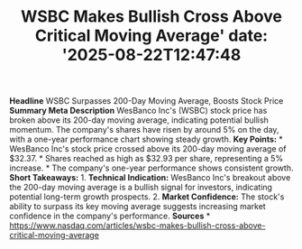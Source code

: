 ﻿---
title: "WSBC Makes Bullish Cross Above Critical Moving Average'
date: '2025-08-22T12:47:48"
category: "Markets"
summary: ""
slug: "wsbc makes bullish cross above critical moving average"
source_urls:
  - "https://www.nasdaq.com/articles/wsbc-makes-bullish-cross-above-critical-moving-average"
seo:
  title: "WSBC Makes Bullish Cross Above Critical Moving Average | Hash n Hedge'
  description: '"
  keywords: ["news", "markets", "brief"]
---
**Headline** WSBC Surpasses 200-Day Moving Average, Boosts Stock Price  **Summary Meta Description** WesBanco Inc's (WSBC) stock price has broken above its 200-day moving average, indicating potential bullish momentum. The company's shares have risen by around 5% on the day, with a one-year performance chart showing steady growth.  **Key Points:**  * WesBanco Inc's stock price crossed above its 200-day moving average of $32.37. * Shares reached as high as $32.93 per share, representing a 5% increase. * The company's one-year performance shows consistent growth.  **Short Takeaways:**  1. **Technical Indication:** WesBanco Inc's breakout above the 200-day moving average is a bullish signal for investors, indicating potential long-term growth prospects. 2. **Market Confidence:** The stock's ability to surpass its key moving average suggests increasing market confidence in the company's performance.  **Sources** * https://www.nasdaq.com/articles/wsbc-makes-bullish-cross-above-critical-moving-average 

